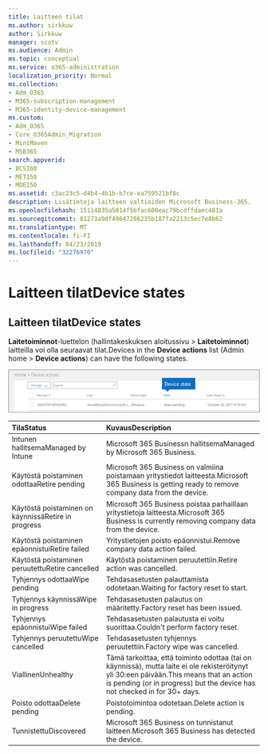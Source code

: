 ```yaml
---
title: Laitteen tilat
ms.author: sirkkuw
author: Sirkkuw
manager: scotv
ms.audience: Admin
ms.topic: conceptual
ms.service: o365-administration
localization_priority: Normal
ms.collection:
- Adm_O365
- M365-subscription-management
- M365-identity-device-management
ms.custom:
- Adm_O365
- Core_O365Admin_Migration
- MiniMaven
- MSB365
search.appverid:
- BCS160
- MET150
- MOE150
ms.assetid: c3ac23c5-d4b4-4b1b-b7ce-ea759521bf8c
description: Lisätietoja laitteen valtioiden Microsoft Business-365.
ms.openlocfilehash: 15114835a5014f5bfac600eac79bcdffdaec481a
ms.sourcegitcommit: 81273a9df49647286235b187fa2213c5ec7e8b62
ms.translationtype: MT
ms.contentlocale: fi-FI
ms.lasthandoff: 04/23/2019
ms.locfileid: "32276970"
---
```

# <a name="device-states"></a><span data-ttu-id="2aa8e-103">Laitteen tilat</span><span class="sxs-lookup"><span data-stu-id="2aa8e-103">Device states</span></span>

## <a name="device-states"></a><span data-ttu-id="2aa8e-104">Laitteen tilat</span><span class="sxs-lookup"><span data-stu-id="2aa8e-104">Device states</span></span>

<span data-ttu-id="2aa8e-105">**Laitetoiminnot**-luettelon (hallintakeskuksen aloitussivu \> **Laitetoiminnot**) laitteilla voi olla seuraavat tilat.</span><span class="sxs-lookup"><span data-stu-id="2aa8e-105">Devices in the **Device actions** list (Admin home \> **Device actions**) can have the following states.</span></span>
  
![In the Device actions list, you can see the Devices states.](media/a621c47e-45d9-4e1a-beb9-c03254d40c1d.png)
  
|<span data-ttu-id="2aa8e-107">**Tila**</span><span class="sxs-lookup"><span data-stu-id="2aa8e-107">**Status**</span></span>|<span data-ttu-id="2aa8e-108">**Kuvaus**</span><span class="sxs-lookup"><span data-stu-id="2aa8e-108">**Description**</span></span>|
|:-----|:-----|
|<span data-ttu-id="2aa8e-109">Intunen hallitsema</span><span class="sxs-lookup"><span data-stu-id="2aa8e-109">Managed by Intune</span></span>  <br/> |<span data-ttu-id="2aa8e-110">Microsoft 365 Businessn hallitsema</span><span class="sxs-lookup"><span data-stu-id="2aa8e-110">Managed by Microsoft 365 Business.</span></span>  <br/> |
|<span data-ttu-id="2aa8e-111">Käytöstä poistaminen odottaa</span><span class="sxs-lookup"><span data-stu-id="2aa8e-111">Retire pending</span></span>  <br/> |<span data-ttu-id="2aa8e-112">Microsoft 365 Business on valmiina poistamaan yritystiedot laitteesta.</span><span class="sxs-lookup"><span data-stu-id="2aa8e-112">Microsoft 365 Business is getting ready to remove company data from the device.</span></span>  <br/> |
|<span data-ttu-id="2aa8e-113">Käytöstä poistaminen on käynnissä</span><span class="sxs-lookup"><span data-stu-id="2aa8e-113">Retire in progress</span></span>  <br/> |<span data-ttu-id="2aa8e-114">Microsoft 365 Business poistaa parhaillaan yritystietoja laitteesta.</span><span class="sxs-lookup"><span data-stu-id="2aa8e-114">Microsoft 365 Business is currently removing company data from the device.</span></span>  <br/> |
|<span data-ttu-id="2aa8e-115">Käytöstä poistaminen epäonnistui</span><span class="sxs-lookup"><span data-stu-id="2aa8e-115">Retire failed</span></span>  <br/> | <span data-ttu-id="2aa8e-116">Yritystietojen poisto epäonnistui.</span><span class="sxs-lookup"><span data-stu-id="2aa8e-116">Remove company data action failed.</span></span>  <br/> |
|<span data-ttu-id="2aa8e-117">Käytöstä poistaminen peruutettu</span><span class="sxs-lookup"><span data-stu-id="2aa8e-117">Retire cancelled</span></span>  <br/> |<span data-ttu-id="2aa8e-118">Käytöstä poistaminen peruutettiin.</span><span class="sxs-lookup"><span data-stu-id="2aa8e-118">Retire action was cancelled.</span></span>  <br/> |
|<span data-ttu-id="2aa8e-119">Tyhjennys odottaa</span><span class="sxs-lookup"><span data-stu-id="2aa8e-119">Wipe pending</span></span>  <br/> |<span data-ttu-id="2aa8e-120">Tehdasasetusten palauttamista odotetaan.</span><span class="sxs-lookup"><span data-stu-id="2aa8e-120">Waiting for factory reset to start.</span></span>  <br/> |
|<span data-ttu-id="2aa8e-121">Tyhjennys käynnissä</span><span class="sxs-lookup"><span data-stu-id="2aa8e-121">Wipe in progress</span></span>  <br/> |<span data-ttu-id="2aa8e-122">Tehdasasetusten palautus on määritetty.</span><span class="sxs-lookup"><span data-stu-id="2aa8e-122">Factory reset has been issued.</span></span>  <br/> |
|<span data-ttu-id="2aa8e-123">Tyhjennys epäonnistui</span><span class="sxs-lookup"><span data-stu-id="2aa8e-123">Wipe failed</span></span>  <br/> |<span data-ttu-id="2aa8e-124">Tehdasasetusten palautusta ei voitu suorittaa.</span><span class="sxs-lookup"><span data-stu-id="2aa8e-124">Couldn't perform factory reset.</span></span>  <br/> |
|<span data-ttu-id="2aa8e-125">Tyhjennys peruutettu</span><span class="sxs-lookup"><span data-stu-id="2aa8e-125">Wipe cancelled</span></span>  <br/> |<span data-ttu-id="2aa8e-126">Tehdasasetusten tyhjennys peruutettiin.</span><span class="sxs-lookup"><span data-stu-id="2aa8e-126">Factory wipe was cancelled.</span></span>  <br/> |
|<span data-ttu-id="2aa8e-127">Viallinen</span><span class="sxs-lookup"><span data-stu-id="2aa8e-127">Unhealthy</span></span>  <br/> |<span data-ttu-id="2aa8e-128">Tämä tarkoittaa, että toiminto odottaa (tai on käynnissä), mutta laite ei ole rekisteröitynyt yli 30:een päivään.</span><span class="sxs-lookup"><span data-stu-id="2aa8e-128">This means that an action is pending (or in progress) but the device has not checked in for 30+ days.</span></span>  <br/> |
|<span data-ttu-id="2aa8e-129">Poisto odottaa</span><span class="sxs-lookup"><span data-stu-id="2aa8e-129">Delete pending</span></span>  <br/> |<span data-ttu-id="2aa8e-130">Poistotoimintoa odotetaan.</span><span class="sxs-lookup"><span data-stu-id="2aa8e-130">Delete action is pending.</span></span>  <br/> |
|<span data-ttu-id="2aa8e-131">Tunnistettu</span><span class="sxs-lookup"><span data-stu-id="2aa8e-131">Discovered</span></span>  <br/> |<span data-ttu-id="2aa8e-132">Microsoft 365 Business on tunnistanut laitteen.</span><span class="sxs-lookup"><span data-stu-id="2aa8e-132">Microsoft 365 Business has detected the device.</span></span>  <br/> |
   
